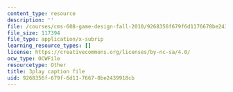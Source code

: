 ```yaml
---
content_type: resource
description: ''
file: /courses/cms-608-game-design-fall-2010/9268356f679f6d1176670be2439918cb_68562.srt
file_size: 117394
file_type: application/x-subrip
learning_resource_types: []
license: https://creativecommons.org/licenses/by-nc-sa/4.0/
ocw_type: OCWFile
resourcetype: Other
title: 3play caption file
uid: 9268356f-679f-6d11-7667-0be2439918cb
---
```

